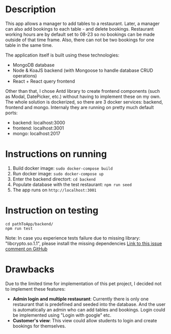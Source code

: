 # Description
This app allows a manager to add tables to a restaurant. Later, a manager can also add bookings to each table - and delete bookings.
Restaurant working hours are by default set to 08-23 so no bookings can be made outside of that time frame. Also, there can not be two bookings for one table in the same time.

The application itself is built using these technologies:
- MongoDB database 
- Node & KoaJS backend (with Mongoose to handle database CRUD operations)
- React + React query frontend

Other than that, I chose Antd library to create frontend components (such as Modal, DatePicker, etc.) without having to implement these on my own.
The whole solution is dockerized, so there are 3 docker services: backend, frontend and mongo.
Internaly they are running on pretty much default ports:
- backend: localhost:3000
- frontend: localhost:3001
- mongo: localhost:2017

# Instructions on running
1. Build docker image: `sudo docker-compose build`
1. Run docker image: `sudo docker-compose up`
1. Enter the backend directort: `cd backend`
1. Populate database with the test restaurant: `npm run seed`
1. The app runs on `http://localhost:3001`

# Instruction on testing
```
cd pathToApp/backend/
npm run test
```
Note: In case you experience tests failure due to missing library: "libcrypto.so.1.1", please install the missing dependencies [Link to this issue comment on GitHub](https://github.com/nodejs/docker-node/issues/1915#issuecomment-1589387922)

# Drawbacks
Due to the limited time for implementation of this pet project, I decided not to implement these features:
- **Admin login and multiple restaurant**: Currently there is only one restaurant that is predefined and seeded into the database. And the user is automatically an admin who can add tables and bookings.
Login could be implemented using "Login with google" etc.
- **Customer's view**: This view could allow students to login and create bookings for themselves.